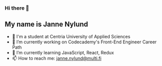 ### Hi there 👋
My name is Janne Nylund
------
<!--
**janne-nylund/janne-nylund** is a ✨ _special_ ✨ repository because its `README.md` (this file) appears on your GitHub profile.

Here are some ideas to get you started:
-->
- 🏫 I'm a student at Centria University of Applied Sciences
- 🔨 I’m currently working on Codecademy's Front-End Engineer Career Path 
- 🚀 I’m currently learning JavaScript, React, Redux
- 📫 How to reach me: janne.nylund@multi.fi
